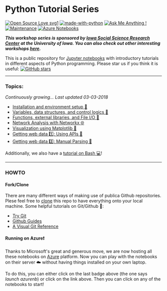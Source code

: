 
Python Tutorial Series
==
[![Open Source Love svg1](https://badges.frapsoft.com/os/v1/open-source.svg?v=103)](https://github.com/ellerbrock/open-source-badges/) [![made-with-python](https://img.shields.io/badge/Made%20with-Python-1f425f.svg)](https://www.python.org/) [![Ask Me Anything !](https://img.shields.io/badge/Ask%20me-anything-1abc9c.svg)](https://GitHub.com/Naereen/ama) [![Maintenance](https://img.shields.io/badge/Maintained%3F-yes-green.svg)](https://GitHub.com/Naereen/StrapDown.js/graphs/commit-activity) [![Azure Notebooks](https://notebooks.azure.com/launch.png)](https://notebooks.azure.com/import/gh/zhiyzuo/python-tutorial)

___This workshop series is sponsored by [Iowa Social Science Research Center](http://ppc.uiowa.edu/isrc) at the University of Iowa. You can also check out other interesting workshops [here](http://ppc.uiowa.edu/isrc/workshops).___

This is a public repository for [Jupyter notebooks](http://jupyter.org/) with introductory tutorials in different aspects of Python programming. Please star us if you think it is useful: 
[![GitHub stars](https://img.shields.io/github/stars/zhiyzuo/python-tutorial.svg?style=social&logo=github&label=Stars)](https://github.com/zhiyzuo/python-tutorial)


---

### Topics:

_Continuously growing... Last updated 03-03-2018_

- [Installation and environment setup :wrench:](https://github.com/zhiyzuo/python-tutorial/blob/master/0-Installation-Environment-Setup.ipynb)
- [Variables, data structures, and control logics :twisted_rightwards_arrows:](https://github.com/zhiyzuo/python-tutorial/blob/master/1-Variables-Data_Structures-Control_Logic.ipynb)
- [Functions, external libraries, and File I/O :page_facing_up:](https://github.com/zhiyzuo/python-tutorial/blob/master/2-Functions-External_Libraries-File_IO.ipynb)
- [Network Analysis with Networkx :globe_with_meridians:](https://github.com/zhiyzuo/python-tutorial/blob/master/3-Network-Analysis-with-NetworkX.ipynb)
- [Visualization using Matplotlib :art:](https://github.com/zhiyzuo/python-tutorial/blob/master/4-Visualization-with-Matplotlib.ipynb)
- [Getting web data :one:: Using APIs :signal_strength:](https://github.com/zhiyzuo/python-tutorial/blob/master/5-Getting-Data-Using-APIs.ipynb)
- [Getting web data :two:: Manual Parsing :muscle:](https://github.com/zhiyzuo/python-tutorial/blob/master/6-Getting-Data-from-Web.ipynb)

Additionally, we also have a [tutorial on Bash :computer:](https://github.com/zhiyzuo/python-tutorial/blob/master/Bash-Tutorial.ipynb)!

---

### HOWTO

#### Fork/Clone
There are many different ways of making use of publica Github repositories. Plese feel free to [clone](https://help.github.com/articles/cloning-a-repository/) this repo to have everything onto your local machine. Some helpful tutorials on Git/Github :book::

- [Try Git](https://try.github.io/levels/1/challenges/1)
- [Github Guides](https://guides.github.com/activities/hello-world/)
- [A Visual Git Reference](http://marklodato.github.io/visual-git-guide/index-en.html)

#### Running on Azure:exclamation:
Thanks to Microsoft's great and generous move, we are now hosting all these notebooks on [Azure](https://notebooks.azure.com/zhiyzuo/libraries/python-workshop) platform. Now you can play with the notebooks on their server :cloud: without having things installed on your own laptop.

To do this, you can either click on the last badge above (the one says _launch azurenb_) or click on the link above. Then you can click on any of the notebooks to start!
